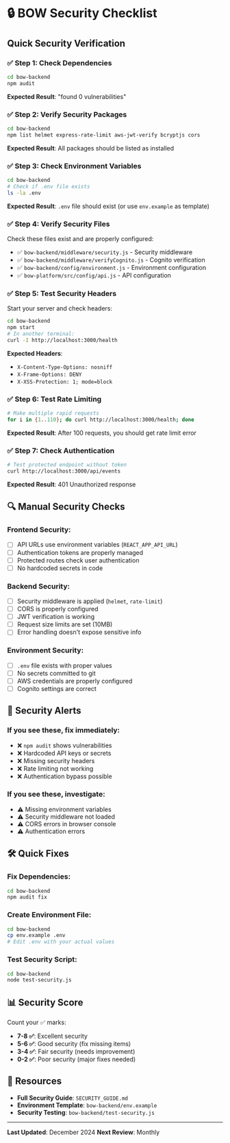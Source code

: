 # 🔒 BOW Security Checklist

## Quick Security Verification

### ✅ **Step 1: Check Dependencies**
```bash
cd bow-backend
npm audit
```
**Expected Result**: "found 0 vulnerabilities"

### ✅ **Step 2: Verify Security Packages**
```bash
cd bow-backend
npm list helmet express-rate-limit aws-jwt-verify bcryptjs cors
```
**Expected Result**: All packages should be listed as installed

### ✅ **Step 3: Check Environment Variables**
```bash
cd bow-backend
# Check if .env file exists
ls -la .env
```
**Expected Result**: `.env` file should exist (or use `env.example` as template)

### ✅ **Step 4: Verify Security Files**
Check these files exist and are properly configured:
- ✅ `bow-backend/middleware/security.js` - Security middleware
- ✅ `bow-backend/middleware/verifyCognito.js` - Cognito verification
- ✅ `bow-backend/config/environment.js` - Environment configuration
- ✅ `bow-platform/src/config/api.js` - API configuration

### ✅ **Step 5: Test Security Headers**
Start your server and check headers:
```bash
cd bow-backend
npm start
# In another terminal:
curl -I http://localhost:3000/health
```
**Expected Headers**:
- `X-Content-Type-Options: nosniff`
- `X-Frame-Options: DENY`
- `X-XSS-Protection: 1; mode=block`

### ✅ **Step 6: Test Rate Limiting**
```bash
# Make multiple rapid requests
for i in {1..110}; do curl http://localhost:3000/health; done
```
**Expected Result**: After 100 requests, you should get rate limit error

### ✅ **Step 7: Check Authentication**
```bash
# Test protected endpoint without token
curl http://localhost:3000/api/events
```
**Expected Result**: 401 Unauthorized response

## 🔍 **Manual Security Checks**

### **Frontend Security**:
- [ ] API URLs use environment variables (`REACT_APP_API_URL`)
- [ ] Authentication tokens are properly managed
- [ ] Protected routes check user authentication
- [ ] No hardcoded secrets in code

### **Backend Security**:
- [ ] Security middleware is applied (`helmet`, `rate-limit`)
- [ ] CORS is properly configured
- [ ] JWT verification is working
- [ ] Request size limits are set (10MB)
- [ ] Error handling doesn't expose sensitive info

### **Environment Security**:
- [ ] `.env` file exists with proper values
- [ ] No secrets committed to git
- [ ] AWS credentials are properly configured
- [ ] Cognito settings are correct

## 🚨 **Security Alerts**

### **If you see these, fix immediately**:
- ❌ `npm audit` shows vulnerabilities
- ❌ Hardcoded API keys or secrets
- ❌ Missing security headers
- ❌ Rate limiting not working
- ❌ Authentication bypass possible

### **If you see these, investigate**:
- ⚠️ Missing environment variables
- ⚠️ Security middleware not loaded
- ⚠️ CORS errors in browser console
- ⚠️ Authentication errors

## 🛠️ **Quick Fixes**

### **Fix Dependencies**:
```bash
cd bow-backend
npm audit fix
```

### **Create Environment File**:
```bash
cd bow-backend
cp env.example .env
# Edit .env with your actual values
```

### **Test Security Script**:
```bash
cd bow-backend
node test-security.js
```

## 📊 **Security Score**

Count your ✅ marks:
- **7-8 ✅**: Excellent security
- **5-6 ✅**: Good security (fix missing items)
- **3-4 ✅**: Fair security (needs improvement)
- **0-2 ✅**: Poor security (major fixes needed)

## 🔗 **Resources**

- **Full Security Guide**: `SECURITY_GUIDE.md`
- **Environment Template**: `bow-backend/env.example`
- **Security Testing**: `bow-backend/test-security.js`

---

**Last Updated**: December 2024
**Next Review**: Monthly

